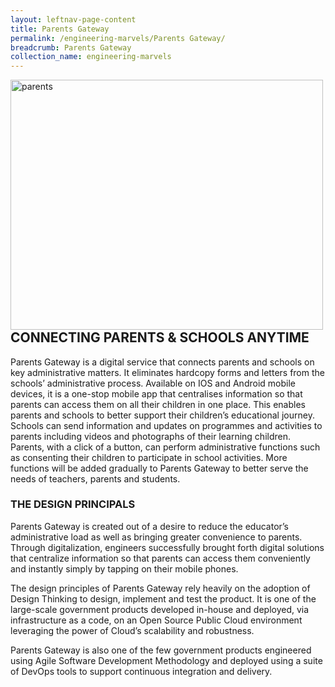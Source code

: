 ```yaml
---
layout: leftnav-page-content
title: Parents Gateway
permalink: /engineering-marvels/Parents Gateway/
breadcrumb: Parents Gateway
collection_name: engineering-marvels
---
```


<img src="/images/parentsgateway.jpg" img align="left" alt="parents" style="width:500px;height:400px;"> </br>

## CONNECTING PARENTS & SCHOOLS ANYTIME

Parents Gateway is a digital service that connects parents and schools on key administrative matters. It eliminates hardcopy forms and letters from the schools’ administrative process. Available on IOS and Android mobile devices, it is a one-stop mobile app that centralises information so that parents can access them on all their children in one place. This enables parents and schools to better support their children’s educational journey. Schools can send information and updates on programmes and activities to parents including videos and photographs of their learning children. Parents, with a click of a button, can perform administrative functions such as consenting their children to participate in school activities. More functions will be added gradually to Parents Gateway to better serve the needs of teachers, parents and students.

### THE DESIGN PRINCIPALS

Parents Gateway is created out of a desire to reduce the educator’s administrative load as well as bringing greater convenience to parents. Through digitalization, engineers successfully brought forth digital solutions that centralize information so that parents can access them conveniently and instantly simply by tapping on their mobile phones.
 
The design principles of Parents Gateway rely heavily on the adoption of Design Thinking to design, implement and test the product. It is one of the large-scale government products developed in-house and deployed, via infrastructure as a code, on an Open Source Public Cloud environment leveraging the power of Cloud’s scalability and robustness.  

Parents Gateway is also one of the few government products engineered using Agile Software Development Methodology and deployed using a suite of DevOps tools to support continuous integration and delivery.
